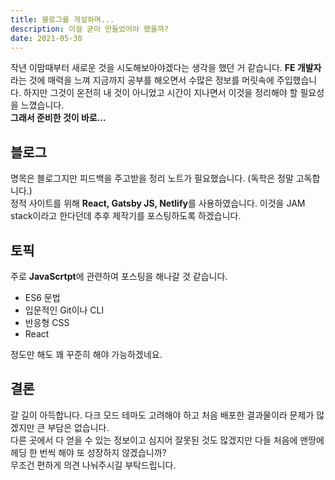 ```yaml
---
title: 블로그를 개설하며...
description: 이걸 굳이 만들었어야 했을까?
date: 2021-05-30
---
```


작년 이맘때부터 새로운 것을 시도해보아야겠다는 생각을 했던 거 같습니다.
**FE 개발자**라는 것에 매력을 느껴 지금까지 공부를 해오면서 수많은 정보를 머릿속에 주입했습니다. 하지만 그것이 온전히 내 것이 아니었고 시간이 지나면서 이것을 정리해야 할 필요성을 느꼈습니다.  
**그래서 준비한 것이 바로...**

## 블로그

명목은 블로그지만 피드백을 주고받을 정리 노트가 필요했습니다. (독학은 정말 고독합니다.)  
정적 사이트를 위해 **React, Gatsby JS, Netlify**를 사용하였습니다.
이것을 JAM stack이라고 한다던데 추후 제작기를 포스팅하도록 하겠습니다.

## 토픽

주로 **JavaScrtpt**에 관련하여 포스팅을 해나갈 것 같습니다.

- ES6 문법
- 입문적인 Git이나 CLI
- 반응형 CSS
- React

정도만 해도 꽤 꾸준히 해야 가능하겠네요.

## 결론

갈 길이 아득합니다. 다크 모드 테마도 고려해야 하고 처음 배포한 결과물이라 문제가 많겠지만 큰 부담은 없습니다.  
다른 곳에서 다 얻을 수 있는 정보이고 심지어 잘못된 것도 많겠지만 다들 처음에 맨땅에 헤딩 한 번씩 해야 또 성장하지 않겠습니까?  
무조건 편하게 의견 나눠주시길 부탁드립니다.
